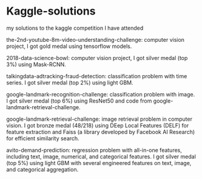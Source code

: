 # Kaggle-solutions
my solutions to the kaggle competition I have attended

the-2nd-youtube-8m-video-understanding-challenge: computer vision project, I got gold medal using tensorflow models.

2018-data-science-bowl: computer vision project, I got silver medal (top 3%) using Mask-RCNN.

talkingdata-adtracking-fraud-detection: classification problem with time series. I got silver medal (top 2%) using light GBM.

google-landmark-recognition-challenge: classification problem with image. I got silver medal (top 6%) using ResNet50 and code from google-landmark-retrieval-challenge.

google-landmark-retrieval-challenge: image retrieval problem in computer vision. I got bronze medal (48/218) using DEep Local Features (DELF) for feature extraction and Faiss (a library developed by Facebook AI Research) for efficient similarity search.

avito-demand-prediction: regression problem with all-in-one features, including text, image, numerical, and categorical features. I got silver medal (top 5%) using light GBM with several engineered features on text, image, and categorical aggregation.
